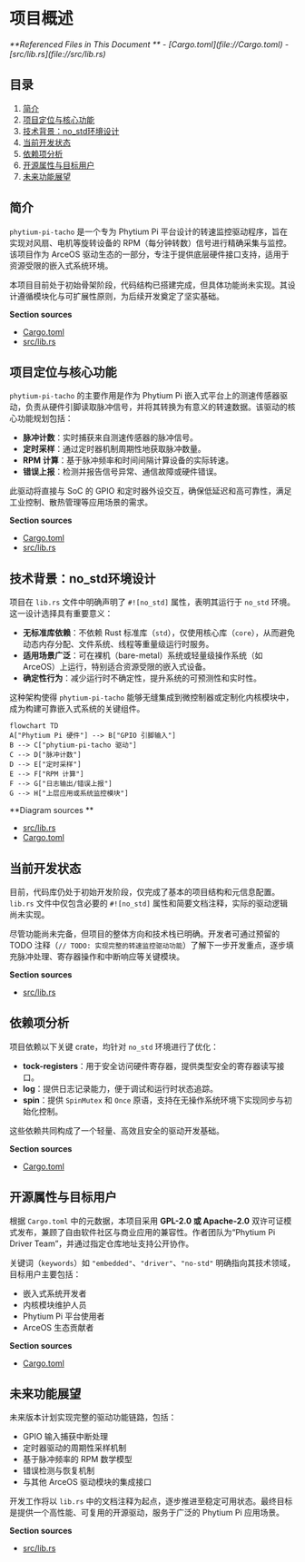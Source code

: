 # 项目概述

<cite>
**Referenced Files in This Document **   
- [Cargo.toml](file://Cargo.toml)
- [src/lib.rs](file://src/lib.rs)
</cite>

## 目录
1. [简介](#简介)
2. [项目定位与核心功能](#项目定位与核心功能)
3. [技术背景：no_std环境设计](#技术背景no_std环境设计)
4. [当前开发状态](#当前开发状态)
5. [依赖项分析](#依赖项分析)
6. [开源属性与目标用户](#开源属性与目标用户)
7. [未来功能展望](#未来功能展望)

## 简介

`phytium-pi-tacho` 是一个专为 Phytium Pi 平台设计的转速监控驱动程序，旨在实现对风扇、电机等旋转设备的 RPM（每分钟转数）信号进行精确采集与监控。该项目作为 ArceOS 驱动生态的一部分，专注于提供底层硬件接口支持，适用于资源受限的嵌入式系统环境。

本项目目前处于初始骨架阶段，代码结构已搭建完成，但具体功能尚未实现。其设计遵循模块化与可扩展性原则，为后续开发奠定了坚实基础。

**Section sources**
- [Cargo.toml](file://Cargo.toml#L1-L14)
- [src/lib.rs](file://src/lib.rs#L1-L4)

## 项目定位与核心功能

`phytium-pi-tacho` 的主要作用是作为 Phytium Pi 嵌入式平台上的测速传感器驱动，负责从硬件引脚读取脉冲信号，并将其转换为有意义的转速数据。该驱动的核心功能规划包括：

- **脉冲计数**：实时捕获来自测速传感器的脉冲信号。
- **定时采样**：通过定时器机制周期性地获取脉冲数量。
- **RPM 计算**：基于脉冲频率和时间间隔计算设备的实际转速。
- **错误上报**：检测并报告信号异常、通信故障或硬件错误。

此驱动将直接与 SoC 的 GPIO 和定时器外设交互，确保低延迟和高可靠性，满足工业控制、散热管理等应用场景的需求。

**Section sources**
- [Cargo.toml](file://Cargo.toml#L6-L7)
- [src/lib.rs](file://src/lib.rs#L2)

## 技术背景：no_std环境设计

项目在 `lib.rs` 文件中明确声明了 `#![no_std]` 属性，表明其运行于 `no_std` 环境。这一设计选择具有重要意义：

- **无标准库依赖**：不依赖 Rust 标准库（`std`），仅使用核心库（`core`），从而避免动态内存分配、文件系统、线程等重量级运行时服务。
- **适用场景广泛**：可在裸机（bare-metal）系统或轻量级操作系统（如 ArceOS）上运行，特别适合资源受限的嵌入式设备。
- **确定性行为**：减少运行时不确定性，提升系统的可预测性和实时性。

这种架构使得 `phytium-pi-tacho` 能够无缝集成到微控制器或定制化内核模块中，成为构建可靠嵌入式系统的关键组件。

```mermaid
flowchart TD
A["Phytium Pi 硬件"] --> B["GPIO 引脚输入"]
B --> C["phytium-pi-tacho 驱动"]
C --> D["脉冲计数"]
D --> E["定时采样"]
E --> F["RPM 计算"]
F --> G["日志输出/错误上报"]
G --> H["上层应用或系统监控模块"]
```

**Diagram sources **
- [src/lib.rs](file://src/lib.rs#L1)
- [Cargo.toml](file://Cargo.toml#L10-L13)

## 当前开发状态

目前，代码库仍处于初始开发阶段，仅完成了基本的项目结构和元信息配置。`lib.rs` 文件中仅包含必要的 `#![no_std]` 属性和简要文档注释，实际的驱动逻辑尚未实现。

尽管功能尚未完备，但项目的整体方向和技术栈已明确。开发者可通过预留的 TODO 注释（`// TODO: 实现完整的转速监控驱动功能`）了解下一步开发重点，逐步填充脉冲处理、寄存器操作和中断响应等关键模块。

**Section sources**
- [src/lib.rs](file://src/lib.rs#L1-L4)

## 依赖项分析

项目依赖以下关键 crate，均针对 `no_std` 环境进行了优化：

- **tock-registers**：用于安全访问硬件寄存器，提供类型安全的寄存器读写接口。
- **log**：提供日志记录能力，便于调试和运行时状态追踪。
- **spin**：提供 `SpinMutex` 和 `Once` 原语，支持在无操作系统环境下实现同步与初始化控制。

这些依赖共同构成了一个轻量、高效且安全的驱动开发基础。

**Section sources**
- [Cargo.toml](file://Cargo.toml#L10-L13)

## 开源属性与目标用户

根据 `Cargo.toml` 中的元数据，本项目采用 **GPL-2.0 或 Apache-2.0** 双许可证模式发布，兼顾了自由软件社区与商业应用的兼容性。作者团队为“Phytium Pi Driver Team”，并通过指定仓库地址支持公开协作。

关键词（`keywords`）如 `"embedded"`、`"driver"`、`"no-std"` 明确指向其技术领域，目标用户主要包括：
- 嵌入式系统开发者
- 内核模块维护人员
- Phytium Pi 平台使用者
- ArceOS 生态贡献者

**Section sources**
- [Cargo.toml](file://Cargo.toml#L5-L9)

## 未来功能展望

未来版本计划实现完整的驱动功能链路，包括：
- GPIO 输入捕获中断处理
- 定时器驱动的周期性采样机制
- 基于脉冲频率的 RPM 数学模型
- 错误检测与恢复机制
- 与其他 ArceOS 驱动模块的集成接口

开发工作将以 `lib.rs` 中的文档注释为起点，逐步推进至稳定可用状态。最终目标是提供一个高性能、可复用的开源驱动，服务于广泛的 Phytium Pi 应用场景。

**Section sources**
- [src/lib.rs](file://src/lib.rs#L2-L4)